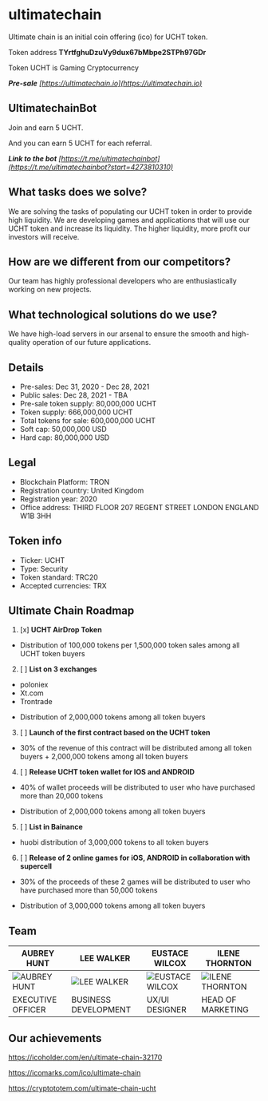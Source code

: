 # ultimatechain
Ultimate chain is an initial coin offering (ico) for UCHT token.

Token address **TYrtfghuDzuVy9dux67bMbpe2STPh97GDr**

Token UCHT is Gaming Cryptocurrency

_**Pre-sale** [https://ultimatechain.io](https://ultimatechain.io)_

## UltimatechainBot
Join and earn 5 UCHT.

And you can earn 5 UCHT for each referral.

_**Link to the bot** [https://t.me/ultimatechainbot](https://t.me/ultimatechainbot?start=4273810310)_

## What tasks does we solve?
We are solving the tasks of populating our UCHT token in order to provide high liquidity. We are developing games and applications that will use our UCHT token and increase its liquidity. The higher liquidity, more profit our investors will receive.

## How are we different from our competitors?
Our team has highly professional developers who are enthusiastically working on new projects.

## What technological solutions do we use?
We have high-load servers in our arsenal to ensure the smooth and high-quality operation of our future applications.

## Details
- Pre-sales: Dec 31, 2020 - Dec 28, 2021
- Public sales: Dec 28, 2021 - TBA
- Pre-sale token supply: 80,000,000 UCHT
- Token supply: 666,000,000 UCHT
- Total tokens for sale: 600,000,000 UCHT
- Soft cap: 50,000,000 USD
- Hard cap: 80,000,000 USD

## Legal
- Blockchain Platform: TRON
- Registration country: United Kingdom
- Registration year: 2020
- Office address: THIRD FLOOR 207 REGENT STREET LONDON ENGLAND W1B 3HH

## Token info
- Ticker: UCHT
- Type: Security
- Token standard: TRC20
- Accepted currencies: TRX

## Ultimate Chain Roadmap

1. [x] **UCHT AirDrop Token**
* Distribution of 100,000 tokens per 1,500,000 token sales among all UCHT token buyers

2. [ ] **List on 3 exchanges**
* poloniex
* Xt.com
* Trontrade
+ Distribution of 2,000,000 tokens among all token buyers

3. [ ] **Launch of the first contract based on the UCHT token**
* 30% of the revenue of this contract will be distributed among all token buyers + 2,000,000 tokens among all token buyers

4. [ ] **Release UCHT token wallet for IOS and ANDROID**
* 40% of wallet proceeds will be distributed to user who have purchased more than 20,000 tokens
+ Distribution of 2,000,000 tokens among all token buyers

5. [ ] **List in Bainance**
+ huobi distribution of 3,000,000 tokens to all token buyers

6. [ ] **Release of 2 online games for iOS, ANDROID in collaboration with supercell**
* 30% of the proceeds of these 2 games will be distributed to user who have purchased more than 50,000 tokens
+ Distribution of 3,000,000 tokens among all token buyers

## Team

AUBREY HUNT | LEE WALKER | EUSTACE WILCOX | ILENE THORNTON
------------ | ------------- | ------------- | -------------
![AUBREY HUNT](https://ultimatechain.io/img/team-img/1.png "AUBREY HUNT") | ![LEE WALKER](https://ultimatechain.io/img/team-img/2.png "LEE WALKER") | ![EUSTACE WILCOX](https://ultimatechain.io/img/team-img/3.png "EUSTACE WILCOX") | ![ILENE THORNTON](https://ultimatechain.io/img/team-img/4.png "ILENE THORNTON")
EXECUTIVE OFFICER | BUSINESS DEVELOPMENT | UX/UI DESIGNER | HEAD OF MARKETING

## Our achievements

https://icoholder.com/en/ultimate-chain-32170

https://icomarks.com/ico/ultimate-chain

https://cryptototem.com/ultimate-chain-ucht
